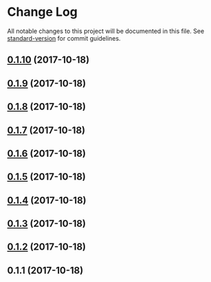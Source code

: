 # Change Log

All notable changes to this project will be documented in this file. See [standard-version](https://github.com/conventional-changelog/standard-version) for commit guidelines.

<a name="0.1.10"></a>
## [0.1.10](https://github.com/lernejaro/core/compare/v0.1.9...v0.1.10) (2017-10-18)



<a name="0.1.9"></a>
## [0.1.9](https://github.com/lernejaro/core/compare/v0.1.8...v0.1.9) (2017-10-18)



<a name="0.1.8"></a>
## [0.1.8](https://github.com/lernejaro/core/compare/v0.1.7...v0.1.8) (2017-10-18)



<a name="0.1.7"></a>
## [0.1.7](https://github.com/lernejaro/core/compare/v0.1.6...v0.1.7) (2017-10-18)



<a name="0.1.6"></a>
## [0.1.6](https://github.com/lernejaro/core/compare/v0.1.5...v0.1.6) (2017-10-18)



<a name="0.1.5"></a>
## [0.1.5](https://github.com/lernejaro/core/compare/v0.1.4...v0.1.5) (2017-10-18)



<a name="0.1.4"></a>
## [0.1.4](https://github.com/lernejaro/core/compare/v0.1.3...v0.1.4) (2017-10-18)



<a name="0.1.3"></a>
## [0.1.3](https://github.com/lernejaro/core/compare/v0.1.2...v0.1.3) (2017-10-18)



<a name="0.1.2"></a>
## [0.1.2](https://github.com/lernejaro/core/compare/v0.1.1...v0.1.2) (2017-10-18)



<a name="0.1.1"></a>
## 0.1.1 (2017-10-18)
